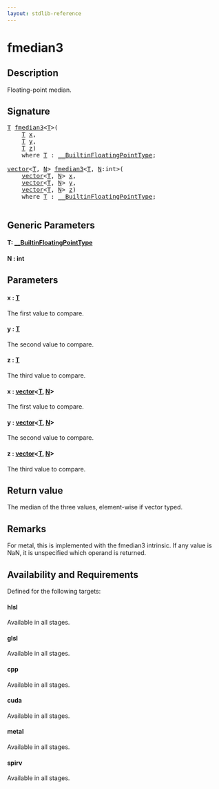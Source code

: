 ```yaml
---
layout: stdlib-reference
---
```


# fmedian3

## Description

Floating-point median.



## Signature 

<pre>
<a href="fmedian3.md#typeparam-T" class="code_type">T</a> <a href="fmedian3.md">fmedian3</a>&lt;<a href="fmedian3.md#typeparam-T" class="code_type">T</a>&gt;(
    <a href="fmedian3.md#typeparam-T" class="code_type">T</a> <a href="fmedian3.md#decl-x" class="code_param">x</a>,
    <a href="fmedian3.md#typeparam-T" class="code_type">T</a> <a href="fmedian3.md#decl-y" class="code_param">y</a>,
    <a href="fmedian3.md#typeparam-T" class="code_type">T</a> <a href="fmedian3.md#decl-z" class="code_param">z</a>)
    <span class='code_keyword'>where</span> <a href="fmedian3.md#typeparam-T" class="code_type">T</a> : <a href="../interfaces/0_builtinfloatingpointtype-029hm/index.md" class="code_type">__BuiltinFloatingPointType</a>;

<a href="../types/vector/index.md" class="code_type">vector</a>&lt;<a href="fmedian3.md#typeparam-T" class="code_type">T</a>, <a href="fmedian3.md#decl-N" class="code_var">N</a>&gt; <a href="fmedian3.md">fmedian3</a>&lt;<a href="fmedian3.md#typeparam-T" class="code_type">T</a>, <a href="fmedian3.md#decl-N" class="code_var">N</a>:<span class="code_keyword">int</span>&gt;(
    <a href="../types/vector/index.md" class="code_type">vector</a>&lt;<a href="fmedian3.md#typeparam-T" class="code_type">T</a>, <a href="fmedian3.md#decl-N" class="code_var">N</a>&gt; <a href="fmedian3.md#decl-x" class="code_param">x</a>,
    <a href="../types/vector/index.md" class="code_type">vector</a>&lt;<a href="fmedian3.md#typeparam-T" class="code_type">T</a>, <a href="fmedian3.md#decl-N" class="code_var">N</a>&gt; <a href="fmedian3.md#decl-y" class="code_param">y</a>,
    <a href="../types/vector/index.md" class="code_type">vector</a>&lt;<a href="fmedian3.md#typeparam-T" class="code_type">T</a>, <a href="fmedian3.md#decl-N" class="code_var">N</a>&gt; <a href="fmedian3.md#decl-z" class="code_param">z</a>)
    <span class='code_keyword'>where</span> <a href="fmedian3.md#typeparam-T" class="code_type">T</a> : <a href="../interfaces/0_builtinfloatingpointtype-029hm/index.md" class="code_type">__BuiltinFloatingPointType</a>;

</pre>

## Generic Parameters

####  <a id="typeparam-T"></a>T: [\_\_BuiltinFloatingPointType](../interfaces/0_builtinfloatingpointtype-029hm/index.md)
####  <a id="decl-N"></a>N  : int

## Parameters

####  <a id="decl-x"></a>x  : [T](fmedian3.md#typeparam-T)
The first value to compare.

####  <a id="decl-y"></a>y  : [T](fmedian3.md#typeparam-T)
The second value to compare.

####  <a id="decl-z"></a>z  : [T](fmedian3.md#typeparam-T)
The third value to compare.

####  <a id="decl-x"></a>x  : [vector](../types/vector/index.md)\<[T](../types/vector/index.md#typeparam-T), [N](../types/vector/index.md#decl-N)\>
The first value to compare.

####  <a id="decl-y"></a>y  : [vector](../types/vector/index.md)\<[T](../types/vector/index.md#typeparam-T), [N](../types/vector/index.md#decl-N)\>
The second value to compare.

####  <a id="decl-z"></a>z  : [vector](../types/vector/index.md)\<[T](../types/vector/index.md#typeparam-T), [N](../types/vector/index.md#decl-N)\>
The third value to compare.


## Return value
The median of the three values, element-wise if vector typed.

## Remarks
For metal, this is implemented with the fmedian3 intrinsic.
If any value is NaN, it is unspecified which operand is returned.


## Availability and Requirements

Defined for the following targets:

#### hlsl
Available in all stages.

#### glsl
Available in all stages.

#### cpp
Available in all stages.

#### cuda
Available in all stages.

#### metal
Available in all stages.

#### spirv
Available in all stages.




<script>
// Fix .md links to .html when on ReadTheDocs
if (window.location.hostname.includes('readthedocs') || 
    window.location.hostname.includes('rtfd.io')) {
  document.addEventListener('DOMContentLoaded', function() {
    const links = document.querySelectorAll('a');
    links.forEach(link => {
      if (link.getAttribute('href') && link.getAttribute('href').endsWith('.md')) {
        link.href = link.href.replace(/\.md($|#|\?)/, '.html$1');
      }
    });
  });
}
</script>
